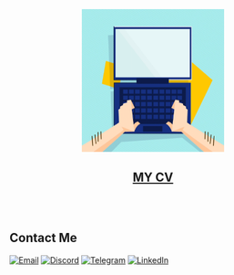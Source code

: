 <p align="center"><img width="250" height="250" src="./CV/assets/comp.gif"></p>
<h2></h2>
<h2 align="center"><a href="https://dmitry-starchenko.netlify.app">MY CV</a></h2>

<br/>
<br/>
<h2>Contact Me</h2>

[![Email](https://img.shields.io/badge/Email-%23333A45.svg?style=for-the-badge&logo=gmail&logoColor=blue&labelColor=333A45)](mailto:dololob92@gmail.com)
[![Discord](https://img.shields.io/badge/Discord-%23333A45.svg?style=for-the-badge&logo=discord&logoColor=blue&labelColor=333A45)](https://discordapp.com/users/oloolo)
[![Telegram](https://img.shields.io/badge/Telegram-%23333A45.svg?style=for-the-badge&logo=telegram&logoColor=blue&labelColor=333A45)](https://t.me/BazZ)
[![LinkedIn](https://img.shields.io/badge/LinkedIn-%23333A45.svg?style=for-the-badge&logo=linked&logoColor=blue&labelColor=333A45)](https://www.linkedin.com/in/dmitry-starchenko-jfd/)
